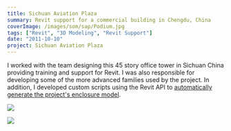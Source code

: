 ```yaml
---
title: Sichuan Aviation Plaza
summary: Revit support for a commercial building in Chengdu, China
coverImage: /images/som/sap/Podium.jpg
tags: ["Revit", "3D Modeling", "Revit Support"]
date: "2011-10-10"
project: Sichuan Aviation Plaza
---
```


I worked with the team designing this 45 story office tower in Sichuan China providing training and support for Revit. I was also responsible for developing some of the more advanced families used by the project. In addition, I developed custom scripts using the Revit API to [automatically generate the project's enclosure model](/projects/som/sap-enclosure).

![](/images/som/sap/Full-Tower.jpg)

![](/images/som/sap/Building-Section-3d.jpg)
